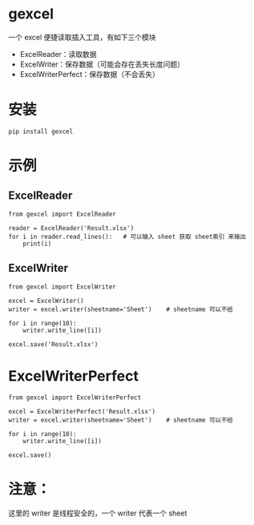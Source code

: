 # gexcel

一个 excel 便捷读取插入工具，有如下三个模块

- ExcelReader：读取数据
- ExcelWriter：保存数据（可能会存在丢失长度问题）
- ExcelWriterPerfect：保存数据（不会丢失）

# 安装

```
pip install gexcel
```

# 示例

## ExcelReader

```
from gexcel import ExcelReader

reader = ExcelReader('Result.xlsx')
for i in reader.read_lines():   # 可以输入 sheet 获取 sheet索引 来输出
    print(i)
```

## ExcelWriter

```
from gexcel import ExcelWriter

excel = ExcelWriter()
writer = excel.writer(sheetname='Sheet')    # sheetname 可以不给

for i in range(10):
    writer.write_line([i])

excel.save('Result.xlsx')
```

# ExcelWriterPerfect

```
from gexcel import ExcelWriterPerfect

excel = ExcelWriterPerfect('Result.xlsx')
writer = excel.writer(sheetname='Sheet')    # sheetname 可以不给

for i in range(10):
    writer.write_line([i])

excel.save()
```

# 注意：

这里的 writer 是线程安全的，一个 writer 代表一个 sheet
